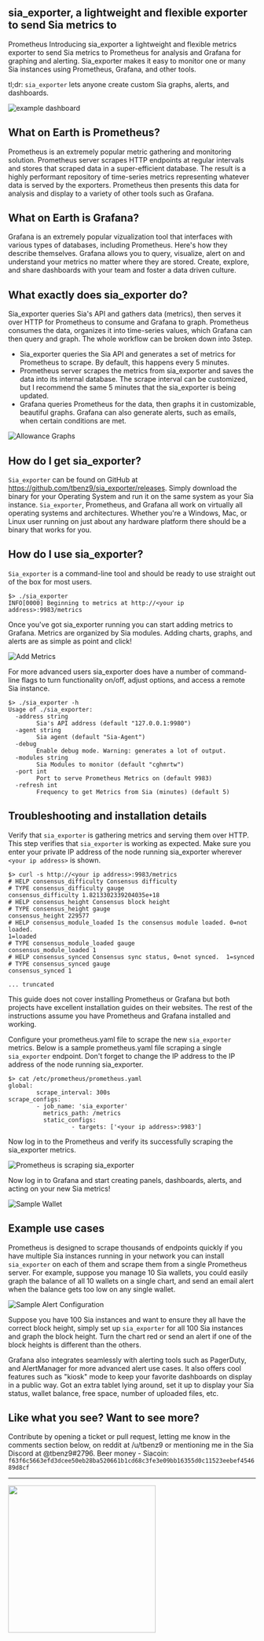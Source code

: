 ## sia_exporter, a lightweight and flexible exporter to send Sia metrics to
Prometheus
Introducing sia_exporter a lightweight and flexible metrics exporter to send Sia
metrics to Prometheus for analysis and Grafana for graphing and alerting.
Sia_exporter makes it easy to monitor one or many Sia instances using
Prometheus, Grafana, and other tools.

tl;dr: `sia_exporter` lets anyone create custom Sia graphs, alerts, and
dashboards.

![example dashboard](https://i.imgur.com/xHZvj5Z.png)

## What on Earth is Prometheus?
Prometheus is an extremely popular metric gathering and monitoring solution.
Prometheus server scrapes HTTP endpoints at regular intervals and stores that
scraped data in a super-efficient database. The result is a highly performant
repository of time-series metrics representing whatever data is served by the
exporters. Prometheus then presents this data for analysis and display to a
variety of other tools such as Grafana.

## What on Earth is Grafana?
Grafana is an extremely popular vizualization tool that interfaces with various
types of databases, including Prometheus. Here's how they describe themselves.
Grafana allows you to query, visualize, alert on and understand your metrics no
matter where they are stored. Create, explore, and share dashboards with your
team and foster a data driven culture.

## What exactly does sia_exporter do?
Sia_exporter queries Sia's API and gathers data (metrics), then serves it over
HTTP for Prometheus to consume and Grafana to graph. Prometheus consumes the
data, organizes it into time-series values, which Grafana can then query and
graph. The whole workflow can be broken down into 3step.
*  Sia_exporter queries the Sia API and generates a set of metrics for
   Prometheus to scrape. By default, this happens every 5 minutes.
*  Prometheus server scrapes the metrics from sia_exporter and saves the data
   into its internal database. The scrape interval can be customized, but I
recommend the same 5 minutes that the sia_exporter is being updated.
*  Grafana queries Prometheus for the data, then graphs it in customizable,
   beautiful graphs. Grafana can also generate alerts, such as emails, when
certain conditions are met.

![Allowance Graphs](https://i.imgur.com/0x7oHQx.png)

## How do I get sia_exporter?
`Sia_exporter` can be found on GitHub at
https://github.com/tbenz9/sia_exporter/releases. Simply download the binary for
your Operating System and run it on the same system as your Sia instance.
`Sia_exporter`, Prometheus, and Grafana all work on virtually all operating
systems and architectures. Whether you're a Windows, Mac, or Linux user running
on just about any hardware platform there should be a binary that works for you.

## How do I use sia_exporter?
`Sia_exporter` is a command-line tool and should be ready to use straight out of
the box for most users.
```
$> ./sia_exporter
INFO[0000] Beginning to metrics at http://<your ip address>:9983/metrics
```
Once you've got sia_exporter running you can start adding metrics to Grafana.
Metrics are organized by Sia modules. Adding charts, graphs, and alerts are as
simple as point and click!

![Add Metrics](https://i.imgur.com/FTN3U15.png)

For more advanced users sia_exporter does have a number of command-line flags to
turn functionality on/off, adjust options, and access a remote Sia instance.
```
$> ./sia_exporter -h
Usage of ./sia_exporter:
  -address string
        Sia's API address (default "127.0.0.1:9980")
  -agent string
        Sia agent (default "Sia-Agent")
  -debug
        Enable debug mode. Warning: generates a lot of output.
  -modules string
        Sia Modules to monitor (default "cghmrtw")
  -port int
        Port to serve Prometheus Metrics on (default 9983)
  -refresh int
        Frequency to get Metrics from Sia (minutes) (default 5)
```
        
## Troubleshooting and installation details
Verify that `sia_exporter` is gathering metrics and serving them over HTTP. This
step verifies that `sia_exporter` is working as expected. Make sure you enter
your private IP address of the node running sia_exporter wherever `<your ip
address>` is shown.
```
$> curl -s http://<your ip address>:9983/metrics
# HELP consensus_difficulty Consensus difficulty
# TYPE consensus_difficulty gauge
consensus_difficulty 1.8213302339204035e+18
# HELP consensus_height Consensus block height
# TYPE consensus_height gauge
consensus_height 229577
# HELP consensus_module_loaded Is the consensus module loaded. 0=not loaded.
1=loaded
# TYPE consensus_module_loaded gauge
consensus_module_loaded 1
# HELP consensus_synced Consensus sync status, 0=not synced.  1=synced
# TYPE consensus_synced gauge
consensus_synced 1

... truncated
```

This guide does not cover installing Prometheus or Grafana but both projects
have excellent installation guides on their websites. The rest of the
instructions assume you have Prometheus and Grafana installed and working.

Configure your prometheus.yaml file to scrape the new `sia_exporter` metrics.
Below is a sample prometheus.yaml file scraping a single `sia_exporter`
endpoint. Don't forget to change the IP address to the IP address of the node
running sia_exporter.
```
$> cat /etc/prometheus/prometheus.yaml
global:
        scrape_interval: 300s
scrape_configs:
        - job_name: 'sia_exporter'
          metrics_path: /metrics
          static_configs:
                  - targets: ['<your ip address>:9983']
```
Now log in to the Prometheus and verify its successfully scraping the
sia_exporter metrics.

![Prometheus is scraping sia_exporter](https://i.imgur.com/R8MP4HF.png)

Now log in to Grafana and start creating panels, dashboards, alerts, and acting
on your new Sia metrics!

![Sample Wallet](https://i.imgur.com/hWK2UBG.png)

## Example use cases
Prometheus is designed to scrape thousands of endpoints quickly if you have
multiple Sia instances running in your network you can install `sia_exporter` on
each of them and scrape them from a single Prometheus server. For example,
suppose you manage 10 Sia wallets, you could easily graph the balance of all 10
wallets on a single chart, and send an email alert when the balance gets too low
on any single wallet.

![Sample Alert Configuration](https://i.imgur.com/xMYw1R9.png)

Suppose you have 100 Sia instances and want to ensure they all have the correct
block height, simply set up `sia_exporter` for all 100 Sia instances and graph
the block height. Turn the chart red or send an alert if one of the block
heights is different than the others.

Grafana also integrates seamlessly with alerting tools such as PagerDuty, and
AlertManager for more advanced alert use cases. It also offers cool features
such as "kiosk" mode to keep your favorite dashboards on display in a public
way. Got an extra tablet lying around, set it up to display your Sia status,
wallet balance, free space, number of uploaded files, etc.

## Like what you see? Want to see more?
Contribute by opening a ticket or pull request, letting me know in the comments
section below, on reddit at /u/tbenz9 or mentioning me in the Sia Discord at
@tbenz9#2796.
Beer money - Siacoin:
`f63f6c5663efd3dcee50eb28ba520661b1cd68c3fe3e09bb16355d0c11523eebef454689d8cf`

---

<a href="https://sia.tech"><img
src="https://files.helpdocs.io/YzA4Zq3JuM/other/1571158167508/built-with-sia-color.png"
width="300"></a>
